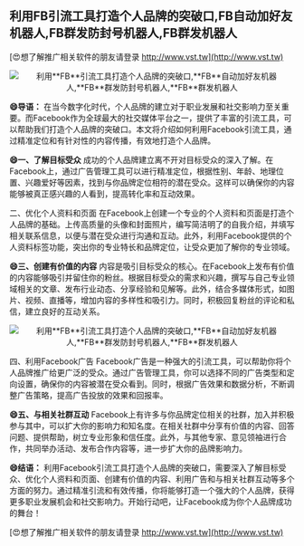 ## **利用**FB**引流工具打造个人品牌的突破口,**FB**自动加好友机器人,**FB**群发防封号机器人,**FB**群发机器人**

[😍想了解推广相关软件的朋友请登录 http://www.vst.tw](http://www.vst.tw)

 <center><img src="https://vst.tw/MP4/tuiguang/png/3.png" alt="利用**FB**引流工具打造个人品牌的突破口,**FB**自动加好友机器人,**FB**群发防封号机器人,**FB**群发机器人"></center>

**😄导语：**
在当今数字化时代，个人品牌的建立对于职业发展和社交影响力至关重要。而Facebook作为全球最大的社交媒体平台之一，提供了丰富的引流工具，可以帮助我们打造个人品牌的突破口。本文将介绍如何利用Facebook引流工具，通过精准定位和有针对性的内容传播，有效地打造个人品牌。

**😄一、了解目标受众**
成功的个人品牌建立离不开对目标受众的深入了解。在Facebook上，通过广告管理工具可以进行精准定位，根据性别、年龄、地理位置、兴趣爱好等因素，找到与你品牌定位相符的潜在受众。这样可以确保你的内容能够被真正感兴趣的人看到，提高转化率和互动效果。

二、优化个人资料和页面
在Facebook上创建一个专业的个人资料和页面是打造个人品牌的基础。上传高质量的头像和封面照片，编写简洁明了的自我介绍，并填写相关联系信息，以便与潜在受众进行沟通和互动。此外，利用Facebook提供的个人资料标签功能，突出你的专业特长和品牌定位，让受众更加了解你的专业领域。

**😄三、创建有价值的内容**
内容是吸引目标受众的核心。在Facebook上发布有价值的内容能够吸引并留住你的粉丝。根据目标受众的需求和兴趣，撰写与自己专业领域相关的文章、发布行业动态、分享经验和见解等。此外，结合多媒体形式，如图片、视频、直播等，增加内容的多样性和吸引力。同时，积极回复粉丝的评论和私信，建立良好的互动关系。

 <center><img src="https://vst.tw/MP4/tuiguang/png/0.png" alt="利用**FB**引流工具打造个人品牌的突破口,**FB**自动加好友机器人,**FB**群发防封号机器人,**FB**群发机器人"></center>

四、利用Facebook广告
Facebook广告是一种强大的引流工具，可以帮助你将个人品牌推广给更广泛的受众。通过广告管理工具，你可以选择不同的广告类型和定向设置，确保你的内容被潜在受众看到。同时，根据广告效果和数据分析，不断调整广告策略，提高广告投放的效果和回报率。

**😄五、与相关社群互动**
Facebook上有许多与你品牌定位相关的社群，加入并积极参与其中，可以扩大你的影响力和知名度。在相关社群中分享有价值的内容、回答问题、提供帮助，树立专业形象和信任度。此外，与其他专家、意见领袖进行合作，共同举办活动、发布合作内容等，进一步扩大你的品牌影响力。

**😄结语：**
利用Facebook引流工具打造个人品牌的突破口，需要深入了解目标受众、优化个人资料和页面、创建有价值的内容、利用广告和与相关社群互动等多个方面的努力。通过精准引流和有效传播，你将能够打造一个强大的个人品牌，获得更多职业发展机会和社交影响力。开始行动吧，让Facebook成为你个人品牌成功的舞台！

[😍想了解推广相关软件的朋友请登录 http://www.vst.tw](http://www.vst.tw)




